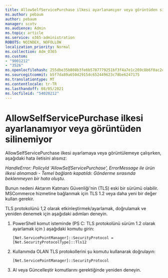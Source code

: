 ```yaml
---
title: AllowSelfServicePurchase ilkesi ayarlanamıyor veya görüntüden silinemiyor
ms.author: pebaum
author: pebaum
manager: scotv
ms.audience: Admin
ms.topic: article
ms.service: o365-administration
ROBOTS: NOINDEX, NOFOLLOW
localization_priority: Normal
ms.collection: Adm_O365
ms.custom:
- "9001212"
- "3526"
ms.openlocfilehash: 255dbe35b808b3fe6b5707779251bf3f4a7e1c269c8b6f0ac2cb43ca03c469e9
ms.sourcegitcommit: b5f7da89a650d2915dc652449623c78be6247175
ms.translationtype: MT
ms.contentlocale: tr-TR
ms.lasthandoff: 08/05/2021
ms.locfileid: "54020212"
---
```

# <a name="unable-to-set-or-view-the-allowselfservicepurchase-policy"></a>AllowSelfServicePurchase ilkesi ayarlanamıyor veya görüntüden silinemiyor

AllowSelfServicePurchase ilkesi ayarlamaya veya görüntülemeye çalışırken, aşağıdaki hata iletisini alısınız:

*HandleError: PolicyId 'AllowSelfServicePurchase', ErrorMessage ile ürün ilkesi alınamadı - Temel bağlantı kapatıldı: Gönderme sırasında beklenmeyen bir hata oluştu.*

Bunun nedeni Aktarım Katmanı Güvenliği'nin (TLS) eski bir sürümü olabilir. MSCommerce hizmetine bağlanmak için TLS 1.2 veya daha yeni bir değer kullan gerekir.  

TLS protokolünü 1,2 olarak etkinleştirmek/ayarlamak, doğrulamak ve yeniden denemek için aşağıdaki adımları deneyin.
 1. PowerShell komut isteminde (PS C: TLS protokolünü sürüm 1.2 olarak ayarlamak için \) aşağıdaki komutu girin:

    `[Net.ServicePointManager]::SecurityProtocol = [Net.SecurityProtocolType]::Tls12`

2. Kullanımda OLAN TLS protokollerini şu komutu kullanarak doğrulayın:

    `[Net.ServicePointManager]::SecurityProtocol` 

3. Al veya Güncelleştir komutlarını gerektiğinde yeniden deneyin.


